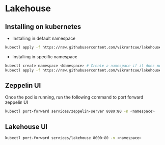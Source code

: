 # Lakehouse

## Installing on kubernetes

* Installing in default namespace
```bash
kubectl apply -f https://raw.githubusercontent.com/vikrantcue/lakehouse-templates/main/zeppelin-server.yaml 
```

* Installing in specific namespace
```bash
kubectl create namespace <Namespace> # Create a namespace if it does not exist. You can skip it if you want to install in an existing namespace
kubectl apply -f https://raw.githubusercontent.com/vikrantcue/lakehouse-templates/main/zeppelin-server.yaml -n <Namespace>
```

## Zeppelin UI
Once the pod is running, run the following command to port forward zeppelin UI
```bash
kubectl port-forward services/zeppelin-server 8080:80 -n <namespace>
```

## Lakehouse UI
```bash
kubectl port-forward services/lakehouse 8000:80 -n <namespace>
```
